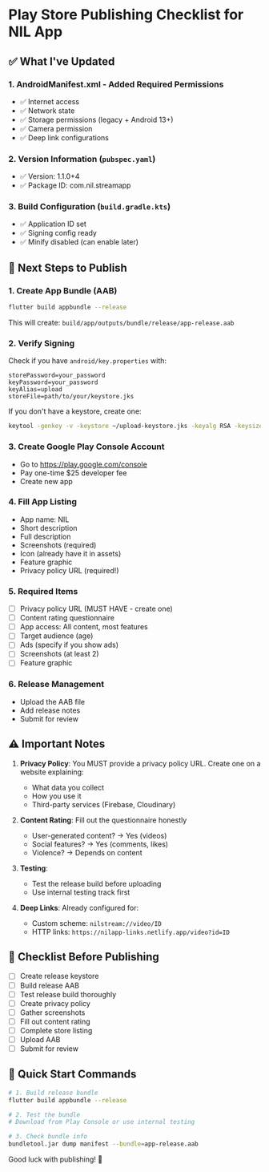 # Play Store Publishing Checklist for NIL App

## ✅ What I've Updated

### 1. **AndroidManifest.xml** - Added Required Permissions
- ✅ Internet access
- ✅ Network state
- ✅ Storage permissions (legacy + Android 13+)
- ✅ Camera permission
- ✅ Deep link configurations

### 2. **Version Information** (`pubspec.yaml`)
- ✅ Version: 1.1.0+4
- ✅ Package ID: com.nil.streamapp

### 3. **Build Configuration** (`build.gradle.kts`)
- ✅ Application ID set
- ✅ Signing config ready
- ✅ Minify disabled (can enable later)

## 🔧 Next Steps to Publish

### 1. **Create App Bundle** (AAB)
```bash
flutter build appbundle --release
```
This will create: `build/app/outputs/bundle/release/app-release.aab`

### 2. **Verify Signing**
Check if you have `android/key.properties` with:
```
storePassword=your_password
keyPassword=your_password
keyAlias=upload
storeFile=path/to/your/keystore.jks
```

If you don't have a keystore, create one:
```bash
keytool -genkey -v -keystore ~/upload-keystore.jks -keyalg RSA -keysize 2048 -validity 10000 -alias upload
```

### 3. **Create Google Play Console Account**
- Go to https://play.google.com/console
- Pay one-time $25 developer fee
- Create new app

### 4. **Fill App Listing**
- App name: NIL
- Short description
- Full description
- Screenshots (required)
- Icon (already have it in assets)
- Feature graphic
- Privacy policy URL (required!)

### 5. **Required Items**
- [ ] Privacy policy URL (MUST HAVE - create one)
- [ ] Content rating questionnaire
- [ ] App access: All content, most features
- [ ] Target audience (age)
- [ ] Ads (specify if you show ads)
- [ ] Screenshots (at least 2)
- [ ] Feature graphic

### 6. **Release Management**
- Upload the AAB file
- Add release notes
- Submit for review

## ⚠️ Important Notes

1. **Privacy Policy**: You MUST provide a privacy policy URL. Create one on a website explaining:
   - What data you collect
   - How you use it
   - Third-party services (Firebase, Cloudinary)

2. **Content Rating**: Fill out the questionnaire honestly
   - User-generated content? → Yes (videos)
   - Social features? → Yes (comments, likes)
   - Violence? → Depends on content

3. **Testing**: 
   - Test the release build before uploading
   - Use internal testing track first

4. **Deep Links**: Already configured for:
   - Custom scheme: `nilstream://video/ID`
   - HTTP links: `https://nilapp-links.netlify.app/video?id=ID`

## 📝 Checklist Before Publishing

- [ ] Create release keystore
- [ ] Build release AAB
- [ ] Test release build thoroughly
- [ ] Create privacy policy
- [ ] Gather screenshots
- [ ] Fill out content rating
- [ ] Complete store listing
- [ ] Upload AAB
- [ ] Submit for review

## 🎯 Quick Start Commands

```bash
# 1. Build release bundle
flutter build appbundle --release

# 2. Test the bundle
# Download from Play Console or use internal testing

# 3. Check bundle info
bundletool.jar dump manifest --bundle=app-release.aab
```

Good luck with publishing! 🚀

